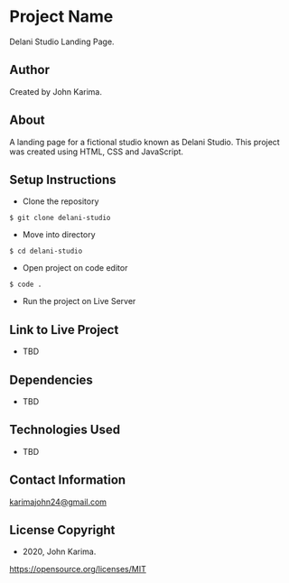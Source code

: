 # Project Name 
Delani Studio Landing Page.

## Author 
Created by John Karima.

## About 
A landing page for a fictional studio known as Delani Studio. This project was created using HTML, CSS and JavaScript.

## Setup Instructions 
- Clone the repository 
```
$ git clone delani-studio
```
- Move into directory 
```
$ cd delani-studio
```
- Open project on code editor 
```
$ code . 
```
- Run the project on Live Server

## Link to Live Project
- TBD

## Dependencies
- TBD

## Technologies Used
- TBD

## Contact Information
karimajohn24@gmail.com

## License Copyright 
- 2020, John Karima.

https://opensource.org/licenses/MIT